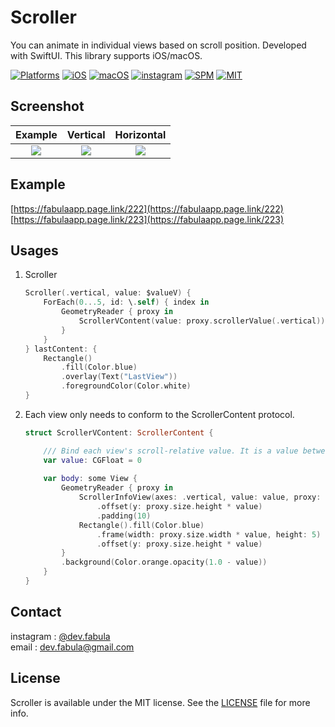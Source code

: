 # **Scroller**
You can animate in individual views based on scroll position. Developed with SwiftUI. This library supports iOS/macOS.

[![Platforms](https://img.shields.io/badge/Platforms-iOS%20%7C%20macOS-blue?style=flat-square)](https://developer.apple.com/macOS)
[![iOS](https://img.shields.io/badge/iOS-14.0-blue.svg)](https://developer.apple.com/iOS)
[![macOS](https://img.shields.io/badge/macOS-11.0-blue.svg)](https://developer.apple.com/macOS)
[![instagram](https://img.shields.io/badge/instagram-@dev.fabula-orange.svg?style=flat-square)](https://www.instagram.com/dev.fabula)
[![SPM](https://img.shields.io/badge/SPM-compatible-red?style=flat-square)](https://developer.apple.com/documentation/swift_packages/package/)
[![MIT](https://img.shields.io/badge/licenses-MIT-red.svg)](https://opensource.org/licenses/MIT)  

## Screenshot
|Example|Vertical|Horizontal|
|:---:|:---:|:---:|
|<img src="Markdown/Scroller.gif">|<img src="Markdown/ScrollerVertical.gif">|<img src="Markdown/ScrollerHorizontal.gif">|

## Example
[https://fabulaapp.page.link/222](https://fabulaapp.page.link/222)  
[https://fabulaapp.page.link/223](https://fabulaapp.page.link/223)

## Usages
1. Scroller
    ```swift
    Scroller(.vertical, value: $valueV) {
        ForEach(0...5, id: \.self) { index in
            GeometryReader { proxy in
                ScrollerVContent(value: proxy.scrollerValue(.vertical))
            }
        }
    } lastContent: {
        Rectangle()
            .fill(Color.blue)
            .overlay(Text("LastView"))
            .foregroundColor(Color.white)
    }
    ```

2. Each view only needs to conform to the ScrollerContent protocol.
    ```swift
    struct ScrollerVContent: ScrollerContent {
    
        /// Bind each view's scroll-relative value. It is a value between 0 and 1.
        var value: CGFloat = 0
        
        var body: some View {
            GeometryReader { proxy in
                ScrollerInfoView(axes: .vertical, value: value, proxy: proxy)
                    .offset(y: proxy.size.height * value)
                    .padding(10)
                Rectangle().fill(Color.blue)
                    .frame(width: proxy.size.width * value, height: 5)
                    .offset(y: proxy.size.height * value)
            }
            .background(Color.orange.opacity(1.0 - value))
        }
    }
    ```

## Contact
instagram : [@dev.fabula](https://www.instagram.com/dev.fabula)  
email : [dev.fabula@gmail.com](mailto:dev.fabula@gmail.com)

## License
Scroller is available under the MIT license. See the [LICENSE](LICENSE) file for more info.
